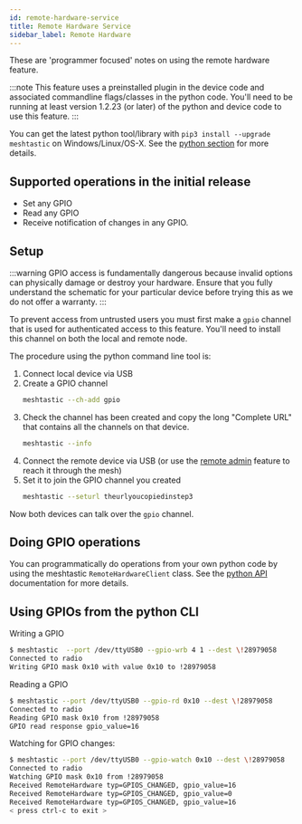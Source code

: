 ```yaml
---
id: remote-hardware-service
title: Remote Hardware Service
sidebar_label: Remote Hardware
---
```


These are 'programmer focused' notes on using the remote hardware feature.  

:::note
This feature uses a preinstalled plugin in the device code and associated commandline flags/classes in the python code.  You'll need to be running at least version 1.2.23 (or later) of the python and device code to use this feature.
:::

You can get the latest python tool/library with `pip3 install --upgrade meshtastic` on Windows/Linux/OS-X. See the [python section](/docs/software/python/python-installation) for more details.

## Supported operations in the initial release

- Set any GPIO
- Read any GPIO
- Receive notification of changes in any GPIO.

## Setup

:::warning
GPIO access is fundamentally dangerous because invalid options can physically damage or destroy your hardware. Ensure that you fully understand the schematic for your particular device before trying this as we do not offer a warranty.
:::

To prevent access from untrusted users you must first make a `gpio` channel that is used for authenticated access to this feature.  You'll need to install this channel on both the local and remote node.

The procedure using the python command line tool is:

1. Connect local device via USB
2. Create a GPIO channel
    ```bash
    meshtastic --ch-add gpio
    ```
3. Check the channel has been created and copy the long "Complete URL" that contains all the channels on that device.
    ```bash
    meshtastic --info
    ```
4. Connect the remote device via USB (or use the [remote admin](device-remote-admin) feature to reach it through the mesh)
5. Set it to join the GPIO channel you created
    ```bash
    meshtastic --seturl theurlyoucopiedinstep3
    ```

Now both devices can talk over the `gpio` channel.

## Doing GPIO operations

You can programmatically do operations from your own python code by using the meshtastic `RemoteHardwareClient` class. See the [python API](https://meshtastic.github.io/Meshtastic-python) documentation for more details.

## Using GPIOs from the python CLI

Writing a GPIO
```bash title="Expected output"
$ meshtastic  --port /dev/ttyUSB0 --gpio-wrb 4 1 --dest \!28979058 
Connected to radio
Writing GPIO mask 0x10 with value 0x10 to !28979058
```

Reading a GPIO
```bash title="Expected output"
$ meshtastic --port /dev/ttyUSB0 --gpio-rd 0x10 --dest \!28979058 
Connected to radio
Reading GPIO mask 0x10 from !28979058
GPIO read response gpio_value=16
```

Watching for GPIO changes:
```bash title="Expected output"
$ meshtastic --port /dev/ttyUSB0 --gpio-watch 0x10 --dest \!28979058 
Connected to radio
Watching GPIO mask 0x10 from !28979058
Received RemoteHardware typ=GPIOS_CHANGED, gpio_value=16
Received RemoteHardware typ=GPIOS_CHANGED, gpio_value=0
Received RemoteHardware typ=GPIOS_CHANGED, gpio_value=16
< press ctrl-c to exit >
```